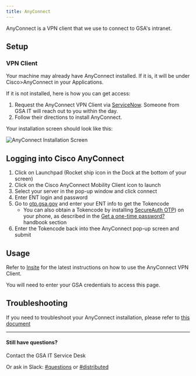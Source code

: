 ```yaml
---
title: AnyConnect
---
```


AnyConnect is a VPN client that we use to connect to GSA's intranet.

## Setup

### VPN Client
Your machine may already have AnyConnect installed. If it is, it will be under Cisco>AnyConnect in your Applications.

If it is not installed, here is how you can get access:

1. Request the AnyConnect VPN Client via [ServiceNow](https://gsa.service-now.com/sp?id=sc_cat_item&sys_id=1bfdfdca78d3a400ce3ddff91a64940b&sysparm_category=b628125b7cec0100a6e757fe35f45fb8). Someone from GSA IT will reach out to you within the day.
2. Follow their directions to install AnyConnect.

Your installation screen should look like this:

![AnyConnect Installation Screen]({{site.baseurl}}/images/anyconnect/1.png)

## Logging into Cisco AnyConnect

  1. Click on Launchpad (Rocket ship icon in the Dock at the bottom of your screen) 
  2. Click on the Cisco AnyConnect Mobility Client icon to launch
  3. Select your server in the pop-up window and click connect
  4. Enter ENT login and password
  5. Go to [otp.gsa.gov](http://otp.gsa.gov) and enter your ENT info to get the Tokencode
     - You can also obtain a Tokencode by installing [SecureAuth OTP](https://preview-insite.gsa.gov/employee-resources/information-technology/do-it-yourself-self-help/telework-technology/secureauth/install-secureauth-otp-on-ios-apple)) on your phone, as described in the [Get a one-time password?]({{site.baseurl}}/distributed/#get-a-one-time-password) handbook section
  6. Enter the Tokencode back into thee AnyConnect pop-up screen and submit

## Usage

Refer to [Insite](https://preview-insite.gsa.gov/employee-resources/information-technology/do-it-yourself-self-help/telework-technology/virtual-private-network-vpn/vpn-to-mac-os-quick-setup#connect) for the latest instructions on how to use the AnyConnect VPN Client. 

You will need to enter your GSA credentials to access this page. 

## Troubleshooting

If you need to troubleshoot your AnyConnect installation, please refer to [this document](https://docs.google.com/document/d/1dighScy4bN346VYXfbZpkBu2TDZaduaurA_lOuXBYfo/)

---

#### Still have questions?

Contact the GSA IT Service Desk 

Or ask in Slack: [#questions](https://gsa-tts.slack.com/messages/questions/) or [#distributed](https://gsa-tts.slack.com/messages/distributed/)
